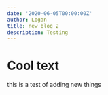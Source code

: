 ```yaml
---
date: '2020-06-05T00:00:00Z'
author: Logan
title: new blog 2
description: Testing
---
```

# Cool text

this is a test of adding new things